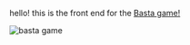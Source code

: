 hello! this is the front end for the [Basta game!](https://github.com/natalieweesh/basta) 

<img src="https://media.giphy.com/media/pUK77wG1oHvEh916eC/giphy.gif" alt="basta game"/>
